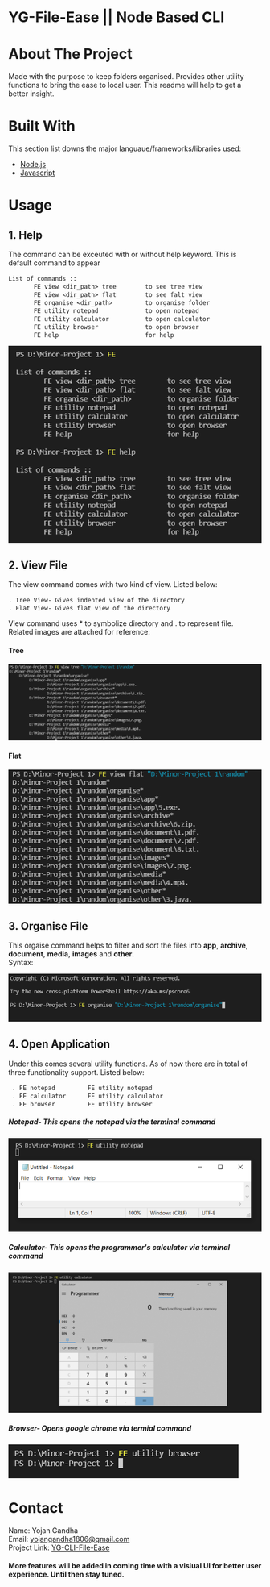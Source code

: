 # YG-File-Ease || Node Based CLI

# About The Project

Made with the purpose to keep folders organised. Provides other utility functions to bring the ease to local user. This readme will help to get a better insight.

# Built With

This section list downs the major languaue/frameworks/libraries used:

* [Node.js](https://nextjs.org/)
* [Javascript](https://www.javascript.com/)

# Usage

## 1. Help 

The command can be exceuted with or without help keyword. This is default command to appear

```
List of commands ::
       FE view <dir_path> tree        to see tree view
       FE view <dir_path> flat        to see falt view 
       FE organise <dir_path>         to organise folder
       FE utility notepad             to open notepad
       FE utility calculator          to open calculator
       FE utility browser             to open browser 
       FE help                        for help
```

<img src="images&video/FE-help.png/">

## 2. View File

The view command comes with two kind of view. Listed below:
```
. Tree View- Gives indented view of the directory
. Flat View- Gives flat view of the directory
```

View command uses * to symbolize directory and . to represent file.<br>
Related images are attached for reference:

#### Tree
<img src="images&video/FE-view-tree-path.png/">

#### Flat
<img src="images&video/FE-view-flat-path.png/">

## 3. Organise File

This orgaise command helps to filter and sort the files into <b>app</b>, <b>archive</b>, <b>document</b>, <b>media</b>, <b>images</b> and <b>other</b>.
<br>Syntax:

<img src="images&video/FE-organise-path.png/">

## 4. Open Application

Under this comes several utility functions. As of now there are in total of three functionality support. Listed below:

```
 . FE notepad         FE utility notepad
 . FE calculator      FE utility calculator
 . FE browser         FE utility browser
```

##### Notepad- This opens the notepad via the terminal command
<img src="images&video/FE-utility-notepad.png/">

##### Calculator- This opens the programmer's calculator via terminal command
<img src="images&video/FE-utility-calculator.png/">

##### Browser- Opens google chrome via termial command
<img src="images&video/FE-utility-browser.png/">

# Contact

Name: Yojan Gandha <br>
Email: [yojangandha1806@gmail.com](yojangandha1806@gmail.com) <br>
Project Link: [YG-CLI-File-Ease](https://github.com/25YojanGandha/YG-CLI-File-Ease) <br>

#### More features will be added in coming time with a visiual UI for better user experience. Until then stay tuned.

